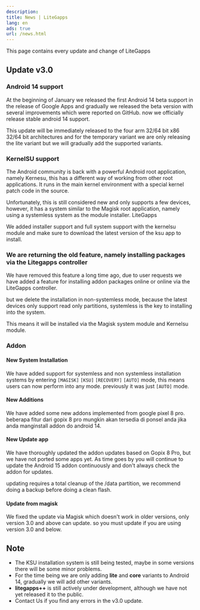 ```yaml
---
description:
title: News | LiteGapps
lang: en
ads: true
url: /news.html
---
```




This page contains every update and change of LiteGapps


## Update v3.0

### Android 14 support

 At the beginning of January we released the first Android 14 beta support in the release of Google Apps and gradually we released the beta version with several improvements which were reported on GitHub.  now we officially release stable android 14 support.

 This update will be immediately released to the four arm 32/64 bit x86 32/64 bit architectures and for the temporary variant we are only releasing the lite variant but we will gradually add the supported variants.

### KernelSU support

 The Android community is back with a powerful Android root application, namely Kernesu, this has a different way of working from other root applications. It runs in the main kernel environment with a special kernel patch code in the source.

 Unfortunately, this is still considered new and only supports a few devices, however, it has a system similar to the Magisk root application, namely using a systemless system as the module installer.
LiteGapps

 We added installer support and full system support with the kernelsu module and make sure to download the latest version of the ksu app to install.

### We are returning the old feature, namely installing packages via the Litegapps controller

 We have removed this feature a long time ago, due to user requests we have added a feature for installing addon packages online or online via the LiteGapps controller.

 but we delete the installation in non-systemless mode, because the latest devices only support read only partitions, systemless is the key to installing into the system.

 This means it will be installed via the Magisk system module and Kernelsu module.
 
### Addon

#### New System Installation

We have added support for systemless and non systemless installation systems by entering ``[MAGISK]`` ``[KSU]`` ``[RECOVERY]`` ``[AUTO]`` mode, this means users can now perform  into any mode.  previously it was just ``[AUTO]`` mode.

#### New Additions

We have added some new addons implemented from google pixel 8 pro. beberapa fitur dari gopix 8 pro mungkin akan tersedia di ponsel anda jika anda manginstall addon do android 14.

#### New Update app

We have thoroughly updated the addon updates based on Gopix 8 Pro, but we have not ported some apps yet.  As time goes by you will continue to update the Android 15 addon continuously and don't always check the addon for updates.

updating requires a total cleanup of the /data partition, we recommend doing a backup before doing a clean flash.

#### Update from magisk

We fixed the update via Magisk which doesn't work in older versions, only version 3.0 and above can update.  so you must update if you are using version 3.0 and below.


## Note

- The KSU installation system is still being tested, maybe in some versions there will be some minor problems.
- For the time being we are only adding **lite** and **core** variants to Android 14, gradually we will add other variants.
- **litegapps++** is still actively under development, although we have not yet released it to the public.
- Contact Us if you find any errors in the v3.0 update.
